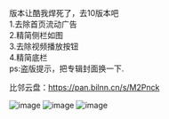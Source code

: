 版本让酷我焊死了，去10版本吧<br>
1.去除首页流动广告<br>
2.精简侧栏如图<br>
3.去除视频播放按钮<br>
4.精简底栏<br>
ps:盗版提示，把专辑封面换一下.<br>


比邻云盘：https://pan.bilnn.cn/s/M2Pnck<br>


![image](https://github.com/CAOTXdidiao/software/blob/main/%23/Screenshot_20220424_172203.jpg)
![image](https://github.com/CAOTXdidiao/software/blob/main/%23/IMG_20220424_172836.jpg)
![image](https://github.com/CAOTXdidiao/software/blob/main/%23/IMG_20220424_172946.jpg)
